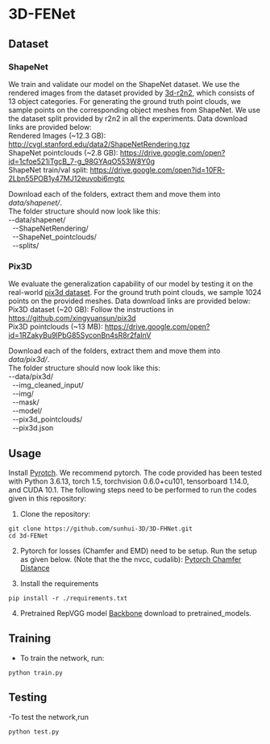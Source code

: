 # 3D-FENet

## Dataset

### ShapeNet
We train and validate our model on the ShapeNet dataset. We use the rendered images from the dataset provided by <a href="https://github.com/chrischoy/3D-R2N2" target="_blank" >3d-r2n2</a>, which consists of 13 object categories. For generating the ground truth point clouds, we sample points on the corresponding object meshes from ShapeNet. We use the dataset split provided by r2n2 in all the experiments. Data download links are provided below:<br>
Rendered Images (~12.3 GB): http://cvgl.stanford.edu/data2/ShapeNetRendering.tgz <br>
ShapeNet pointclouds (~2.8 GB): https://drive.google.com/open?id=1cfoe521iTgcB_7-g_98GYAqO553W8Y0g <br>
ShapeNet train/val split: https://drive.google.com/open?id=10FR-2Lbn55POB1y47MJ12euvobi6mgtc

Download each of the folders, extract them and move them into *data/shapenet/*.<br>
The folder structure should now look like this:<br>
--data/shapenet/<br>
&nbsp;&nbsp;--ShapeNetRendering/<br>
&nbsp;&nbsp;--ShapeNet_pointclouds/<br>
&nbsp;&nbsp;--splits/<br>

### Pix3D
We evaluate the generalization capability of our model by testing it on the real-world <a href="https://github.com/xingyuansun/pix3d">pix3d dataset</a>. For the ground truth point clouds, we sample 1024 points on the provided meshes. Data download links are provided below:<br>
Pix3D dataset (~20 GB): Follow the instructions in https://github.com/xingyuansun/pix3d <br>
Pix3D pointclouds (~13 MB): https://drive.google.com/open?id=1RZakyBu9lPbG85SyconBn4sR8r2faInV

Download each of the folders, extract them and move them into *data/pix3d/*.<br>
The folder structure should now look like this:<br>
--data/pix3d/<br>
&nbsp;&nbsp;--img_cleaned_input/<br>
&nbsp;&nbsp;--img/<br>
&nbsp;&nbsp;--mask/<br>
&nbsp;&nbsp;--model/<br>
&nbsp;&nbsp;--pix3d_pointclouds/<br>
&nbsp;&nbsp;--pix3d.json<br>

## Usage
Install [Pyrotch](https://pytorch.org/get-started/previous-versions/). We recommend pytorch. The code provided has been tested with Python 3.6.13, torch 1.5, torchvision 0.6.0+cu101, tensorboard 1.14.0, and CUDA 10.1. The following steps need to be performed to run the codes given in this repository:

1. Clone the repository:
```shell
git clone https://github.com/sunhui-3D/3D-FHNet.git
cd 3d-FENet
```
2. Pytorch for losses (Chamfer and EMD)  need to be setup. Run the setup as given below. (Note that the the nvcc, cudalib):
[Pytorch Chamfer Distance](https://github.com/ThibaultGROUEIX/ChamferDistancePytorch.git)

3. Install the requirements
```
pip install -r ./requirements.txt
```

4. Pretrained RepVGG model
[Backbone](https://github.com/open-mmlab/mmclassification/tree/master/configs/repvgg) download to pretrained_models.

## Training
- To train the network, run:
```shell
python train.py
```

## Testing
-To test the network,run
```shell
python test.py
```

